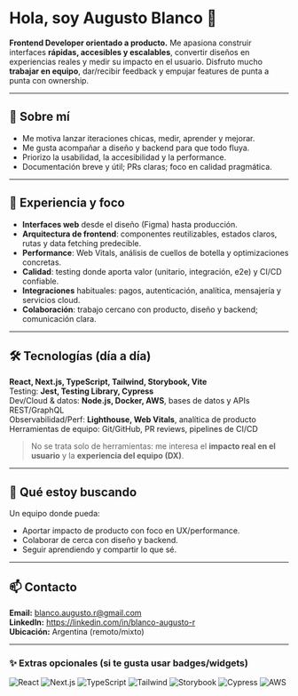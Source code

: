 # Hola, soy Augusto Blanco 👋

**Frontend Developer orientado a producto.** Me apasiona construir interfaces **rápidas, accesibles y escalables**, convertir diseños en experiencias reales y medir su impacto en el usuario. Disfruto mucho **trabajar en equipo**, dar/recibir feedback y empujar features de punta a punta con ownership.

---

## 🧩 Sobre mí
- Me motiva lanzar iteraciones chicas, medir, aprender y mejorar.
- Me gusta acompañar a diseño y backend para que todo fluya.
- Priorizo la usabilidad, la accesibilidad y la performance.
- Documentación breve y útil; PRs claras; foco en calidad pragmática.

---

## 🚀 Experiencia y foco
- **Interfaces web** desde el diseño (Figma) hasta producción.
- **Arquitectura de frontend**: componentes reutilizables, estados claros, rutas y data fetching predecible.
- **Performance**: Web Vitals, análisis de cuellos de botella y optimizaciones concretas.
- **Calidad**: testing donde aporta valor (unitario, integración, e2e) y CI/CD confiable.
- **Integraciones** habituales: pagos, autenticación, analítica, mensajería y servicios cloud.
- **Colaboración**: trabajo cercano con producto, diseño y backend; comunicación clara.

---

## 🛠️ Tecnologías (día a día)
**React, Next.js, TypeScript, Tailwind, Storybook, Vite**  
Testing: **Jest, Testing Library, Cypress**  
Dev/Cloud & datos: **Node.js, Docker, AWS**, bases de datos y APIs REST/GraphQL  
Observabilidad/Perf: **Lighthouse, Web Vitals**, analítica de producto  
Herramientas de equipo: Git/GitHub, PR reviews, pipelines de CI/CD

> No se trata solo de herramientas: me interesa el **impacto real en el usuario** y la **experiencia del equipo (DX)**.

---

## 📌 Qué estoy buscando
Un equipo donde pueda:
- Aportar impacto de producto con foco en UX/performance.
- Colaborar de cerca con diseño y backend.
- Seguir aprendiendo y compartir lo que sé.

---

## 📫 Contacto
**Email:** blanco.augusto.r@gmail.com  
**LinkedIn:** https://linkedin.com/in/blanco-augusto-r  
**Ubicación:** Argentina (remoto/mixto)

---

### ✨ Extras opcionales (si te gusta usar badges/widgets)
<p>
  <img alt="React" src="https://img.shields.io/badge/React-20232a?logo=react&logoColor=61DAFB" />
  <img alt="Next.js" src="https://img.shields.io/badge/Next.js-000?logo=nextdotjs&logoColor=fff" />
  <img alt="TypeScript" src="https://img.shields.io/badge/TypeScript-3178c6?logo=typescript&logoColor=fff" />
  <img alt="Tailwind" src="https://img.shields.io/badge/Tailwind-38bdf8?logo=tailwindcss&logoColor=fff" />
  <img alt="Storybook" src="https://img.shields.io/badge/Storybook-ff4785?logo=storybook&logoColor=fff" />
  <img alt="Cypress" src="https://img.shields.io/badge/Cypress-0f172a?logo=cypress&logoColor=fff" />
  <img alt="AWS" src="https://img.shields.io/badge/AWS-232f3e?logo=amazon-aws&logoColor=ff9900" />
</p>
